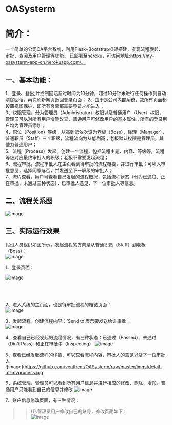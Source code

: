 # OASysterm
# 简介：  
一个简单的公司OA平台系统，利用Flask+Bootstrap框架搭建，实现流程发起、审批、查阅及用户管理等功能。 已部署至heroku，可访问地址:https://my-oasysterm-app-cn.herokuapp.com/。


## 一、基本功能：  

1、登录、登出,并控制回话超时时间为10分钟，超过10分钟未进行任何操作则自动清除回话，再次刷新网页返回登录页面；
2、由于是公司内部系统，故所有页面都设置视图保护，即所有页面都需要登录才能进入；  
3、权限管理，分为管理员（Administrator）权限以及普通用户（User）权限，管理员可以对所有用户增删改查，普通用户可修改用户的基本属性；所有的登录用户均为管理员添加；    
4、职位（Position）等级，从高到低依次设为老板（Boss）、经理（Manager）、普通职员（Staff）三个职级，流程流向为从低到高；老板默认权限是管理员，其他为普通用户；  
5、流程（Process）发起，创建一个流程，包括流程主题、内容、等级等，流程等级对应最终审批人的职级；老板不需要发起流程；  
6、流程审批，流程审批人在主页看到待审批的流程概要，并进行审批；可填入审批意见，选择同意与否，并发送至下一职级的审批人；  
7、流程查看，用户可查看自己发起的流程概况，包括流程状态（分为已通过、正在审批、未通过三种状态）、已审批人意见、下一位审批人等信息。   

## 二、流程关系图  
![image](https://github.com/venthent/OASysterm/raw/master/imgs/OA流程图.jpg)

## 三、实际运行效果
假设人员组织如图所示，发起流程的方向是从普通职员（Staff）到老板（Boss）：  
![image](https://github.com/venthent/OASysterm/raw/master/imgs/人员组织图.jpg)


1、登录页面：  

![image](https://github.com/venthent/OASysterm/raw/master/imgs/login-page.jpg)    
<br />
<br />
<br />
    
2、进入系统的主页面，也是待审批流程的概览页面：  
![image](https://github.com/venthent/OASysterm/raw/master/imgs/index-page.jpg)  



3、发起流程，创建流程内容；'Send to'表示要发送给谁审批：  
![image](https://github.com/venthent/OASysterm/raw/master/imgs/start-process.jpg)  


4、查看自己已经发起的流程情况，有三种状态：已通过（Passed）、未通过（Din't Pass）和正在审批中（Inspecting）
![image](https://github.com/venthent/OASysterm/raw/master/imgs/process-list.jpg)  



5、查看已经发起流程的详情，可以查看流程内容，审批人的意见以及下一位审批人   
![image](https://github.com/venthent/OASysterm/raw/master/imgs/detail-of-myprocess.jpg


6、系统管理，管理员可以看到所有用户信息并进行相应的修改、删除、增加，普通用户只能看到自己的信息并修改
![image](https://github.com/venthent/OASysterm/raw/master/imgs/account-manage-page.jpg)    



7、账户信息修改页面，有三种情况：
>
>>(1).管理员用户修改自己的账号，修改页面如下：  
>>![image](https://github.com/venthent/OASysterm/raw/master/imgs/edit-account-page.jpg)  


